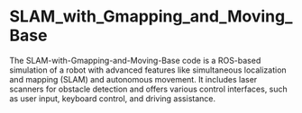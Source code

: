 # SLAM_with_Gmapping_and_Moving_Base
The SLAM-with-Gmapping-and-Moving-Base code is a ROS-based simulation of a robot with advanced features like simultaneous localization and mapping (SLAM) and autonomous movement. It includes laser scanners for obstacle detection and offers various control interfaces, such as user input, keyboard control, and driving assistance.
